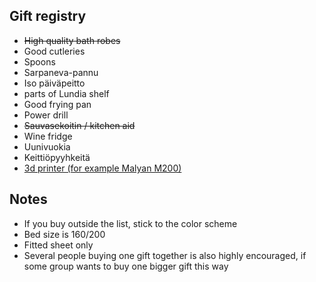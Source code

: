 ## Gift registry

- ~~High quality bath robes~~
- Good cutleries
- Spoons
- Sarpaneva-pannu
- Iso päiväpeitto
- parts of Lundia shelf
- Good frying pan
- Power drill
- ~~Sauvasekoitin / kitchen aid~~
- Wine fridge
- Uunivuokia
- Keittiöpyyhkeitä
- [3d printer (for example Malyan M200)](https://hobbyking.com/en_us/malyan-metal-3d-printer-m200.html?___store=en_us)

## Notes

- If you buy outside the list, stick to the color scheme
- Bed size is 160/200
- Fitted sheet only
- Several people buying one gift together is also highly encouraged, if some group wants to buy one bigger gift this way
